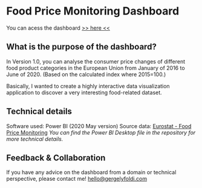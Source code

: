 # Food Price Monitoring Dashboard

You can acess the dashboard [>> here <<](https://app.powerbi.com/view?r=eyJrIjoiZGFjYmYzMGEtOTkwZi00MDFjLTgyNGYtYzdmZWFiMGQ4NWM5IiwidCI6IjRhNTQxZWMwLWQ4MWEtNGJiNS05ODNiLWU0MjI0ODY0YTlmNiIsImMiOjl9&pageName=ReportSection6de845fe31163ed2af2c)

## What is the purpose of the dashboard?
In Version 1.0, you can analyse the consumer price changes of different food product categories in the European Union from January of 2016 to June of 2020. (Based on the calculated index where 2015=100.)

Basically, I wanted to create a highly interactive data visualization application to discover a very interesting food-related dataset.

## Technical details
Software used: Power BI (2020 May version)
Source data: [Eurostat - Food Price Monitoring](https://ec.europa.eu/eurostat/web/experimental-statistics/food-price-monitoring)
*You can find the Power BI Desktop file in the repository for more technical details.*

## Feedback & Collaboration
If you have any advice on the dashboard from a domain or technical perspective, please contact me!
hello@gergelyfoldi.com
